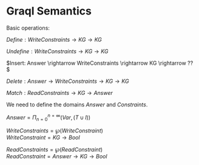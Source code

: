 # Graql Semantics

Basic operations:

$Define: WriteConstraints \rightarrow KG \rightarrow KG$

$Undefine: WriteConstraints \rightarrow KG \rightarrow KG$

$Insert: Answer \rightarrow WriteConstraints \rightarrow KG \rightarrow ?? $

$Delete: Answer \rightarrow WriteConstraints \rightarrow KG \rightarrow KG$

$Match: ReadConstraints \rightarrow KG \rightarrow Answer$

We need to define the domains $Answer$ and $Constraints$.

$Answer = \Pi_{n=0}^{n=\infty} (Var, (T \cup I))$

$WriteConstraints = \wp (WriteConstraint)$ \
$WriteConstraint = KG \rightarrow Bool$ 

$ReadConstraints = \wp (ReadConstraint)$ \
$ReadConstraint = Answer \rightarrow KG \rightarrow Bool$
